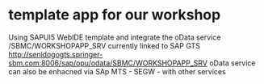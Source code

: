 # template app for our workshop
Using SAPUI5 WebIDE template and integrate the oData service /SBMC/WORKSHOPAPP_SRV currently linked to SAP GTS
http://senldogogts.springer-sbm.com:8006/sap/opu/odata/SBMC/WORKSHOPAPP_SRV
oData service can also be enhacned via SAp MTS - SEGW - with other services